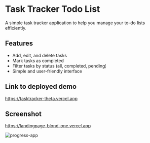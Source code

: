 # Task Tracker Todo List

A simple task tracker application to help you manage your to-do lists efficiently.

## Features

- Add, edit, and delete tasks
- Mark tasks as completed
- Filter tasks by status (all, completed, pending)
- Simple and user-friendly interface

## Link to deployed demo
https://tasktracker-theta.vercel.app

## Screenshot
https://landingpage-blond-one.vercel.app 


![progress-app](https://github.com/user-attachments/assets/0714d990-8c02-446f-be7b-2cf62025c29a)
